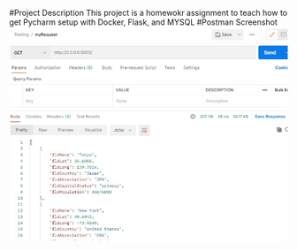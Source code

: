 #Project Description
This project is a homewokr assignment to teach how to get Pycharm setup with Docker, Flask, and MYSQL
#Postman Screenshot
![postman_request_output](screenshots/postman.jpg)